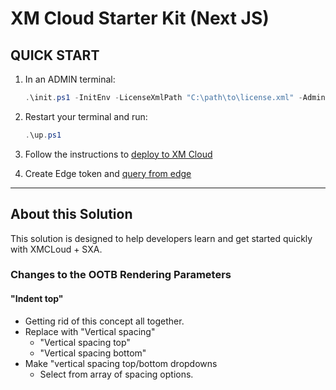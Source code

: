 # XM Cloud Starter Kit (Next JS)

## QUICK START

1. In an ADMIN terminal:

   ```ps1
   .\init.ps1 -InitEnv -LicenseXmlPath "C:\path\to\license.xml" -AdminPassword "DesiredAdminPassword"
   ```

2. Restart your terminal and run:

   ```ps1
   .\up.ps1
   ```

3. Follow the instructions to [deploy to XM Cloud](#deploy-to-xmcloud)

4. Create Edge token and [query from edge](#query-edge)

---

## About this Solution

This solution is designed to help developers learn and get started quickly
with XMCLoud + SXA.

### Changes to the OOTB Rendering Parameters

#### "Indent top"

- Getting rid of this concept all together.
- Replace with "Vertical spacing"
  - "Vertical spacing top"
  - "Vertical spacing bottom"
- Make "vertical spacing top/bottom dropdowns
  - Select from array of spacing options.
